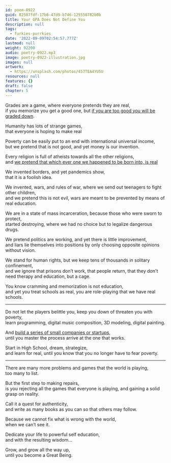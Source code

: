 ```yaml
---
id: poem-0922
guid: 82507fdf-17b6-47d9-b746-125550782b0b
title: Your GPA Does Not Define You
description: null
tags:
  - furkies-purrkies
date: '2022-09-09T02:54:57.777Z'
lastmod: null
weight: 92200
audio: poetry-0922.mp3
image: poetry-0922-illustration.jpg
images: null
artwork:
  - https://unsplash.com/photos/457TEA4YU5U
resources: null
features: {}
draft: false
chapter: 5
---
```


Grades are a game, where everyone pretends they are real,\
if you memorize you get a good one, but [if you are too good you will be graded down](https://www.youtube.com/watch?v=DzSnvxejenY).

Humanity has lots of strange games,\
that everyone is hoping to make real

Poverty can be easily put to an end with international universal income,\
but we pretend that is not good, and yet money is our invention.

Every religion is full of atheists towards all the other religions,\
and [we pretend that which ever one we happened to be born into, is real](https://www.youtube.com/watch?v=6mmskXXetcg)

We invented borders, and yet pandemics show,\
that it is a foolish idea.

We invented, wars, and rules of war, where we send out teenagers to fight other children,\
and we pretend this is not evil, wars are meant to be prevented by means of real education.

We are in a state of mass incarceration, because those who were sworn to protect,\
started destroying, where we had no choice but to legalize dangerous drugs.

We pretend politics are working, and yet there is little improvement,\
and liars lie themselves into positions by only choosing opposite opinions without vision.

We stand for human rights, but we keep tens of thousands in solitary confinement,\
and we ignore that prisons don’t work, that people return, that they don't need therapy and education, but a cage.

You know cramming and memorization is not education,\
and yet you treat schools as real, you are role-playing that we have real schools.

---

Do not let the players belittle you, keep you down of threaten you with poverty,\
learn programming, digital music composition, 3D modeling, digital painting.

And [build a series of small companies or startups](https://www.youtube.com/results?search_query=What+Is+A+Startup\&page=\&utm_source=opensearch),\
until you master the process arrive at the one that works.

Start in High School, dream, strategize,\
and learn for real, until you know that you no longer have to fear poverty.

---

There are many more problems and games that the world is playing,\
too many to list.

But the first step to making repairs,\
is you rejecting all the games that everyone is playing, and gaining a solid grasp on reality.

Call it a quest for authenticity,\
and write as many books as you can so that others may follow.

Because we cannot fix what is wrong with the world,\
when we can’t see it.

Dedicate your life to powerful self education,\
and with the resulting wisdom...

Grow, and grow all the way up,\
until you become a Great Being.
